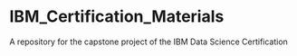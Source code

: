 # IBM_Certification_Materials
A repository for the capstone project of the IBM Data Science Certification 
